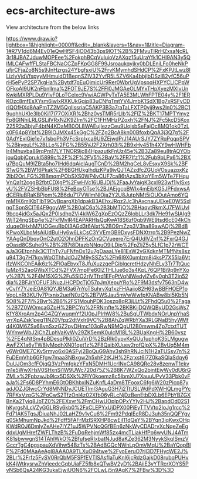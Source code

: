 # ecs-architecture-aws

View architecture from the below links

https://www.draw.io?lightbox=1&highlight=0000ff&edit=_blank&layers=1&nav=1&title=Diagram-1#R7V1dd6M4Ev01eQwHfSF4jO043b3ps9lOT%2B%2FMvuTIRrHZxsaNcRL3r18JBAZJduwMOPEee%2FokphBCqVuluioVzAXqz15uUraYfk1CHl9AN3y5QIMLCAFwffFLStaFBCNaCCZpFKpGG8F99Jsroaukqyjky0bDLEniLFo0heNkPufjrCFjaZo8N5s9JnHzrgs24YbgfsxiU%2FrvKMymhdSHdCP%2FxKPJtLwz8ILizIyVjdVfspyyMHmuidD1BeqnSZIV32YvfR5L5ZV6Ka4bbjlbDSzl82yfC56uPrH5ePyP2SP7kgHa%2Bytdf7pEuOjmicUr9Rer0WbrUgVpspqHXPYCLlCPpWOFkoAI9UK2nFbnllma%2FOT9JE7S%2FFI0JMGAeOLMYxTHpXyezMXlvUnKwkiMXRPLDu9YlvF0LoTCelxc9VwiAGWPyTxTA5E3MLWhFPTE04y%2F1ERKOzc8mfEsXYsm6iwlxRXKUkGgjp83uCNfgTmtYV4JmbK1SdX1Bg7xRSFyCDrIQOfHXd8AaPmTZ2M5QglIssriaC5AKP3B3a7raTaLFXTP0yjj9ws2ln0%2BC19uqhhUKle3lb0Ki17I77OXiXR%2Bhz0vsTMR5rLIb%2FlZ%2BKT17MPTYmyzFp8GINhiLRLGSLjlVRxNZK9ZIm%2FC1FHMHzPZoxh%2FNJ%2Fc5kcD5Kox225R2a3bjvF4btN4KDaMB0OL8WAEujIezzCeu9UojsbSeFajOc8MQ1ok0TzLx0F64p8Ybt%2B9IOJMXx45kGgC%2FZg2BcA8kn00BfoxbQqA3j3Q7g%2F0AdYExlGje1e7v1sboPh3VFcSrpIxca9U9ZEjwdPrJ14AUrSJY7ZYRqPqqpSPV%2BkyeuLf%2BLLo%2FG%2B55VJ2F2Xrh03j%2B9xHy451h4XY9wHWHFbIr4Mhuvba89rqPm17LYTNOR9jc84HpazutkFnUz45e%2B3Za89eu8trAQYObjouQqbjCprukI5899c%2F%2F%2FV5%2BaV%2FR7Ifz1%2Fub9bLPx6%2BXu7BpQuM9lZBta5ho7IHd6dqAicIAugTCnD%2BM2hqCeL8vEsxyX9Sk%2BFS1wG%2BW16Pkak%2F6BGHUkgIhdjzKPa9jvQJTAZzdfcZGUoVOsuazpxKz2Ibl2OrLFG%2BBmqmPObSXS0WP4vCUF7ca86tAzs3bXqYEm5WTe7FHquVnQa1t2cggB2fbtCDXgP%2FwHVc16UBJDj%2FaaJvYaigK3cxI923wf1lyISxsyU%2FVZSHbBbFUt8%2FeBqyOTse%2BJAEjgcpBWIx4mEibKG5JPFdxwsAdCERluBRaKBPjom%2B6du717VWlmNlOja2Y2U8JutpNMt5iOUOutAmo6YQmM1K6mIKbTIbT9OvBpargXb1dpakB3AEhxJRgz2Jc3hAxcnauUEkeE0W5SxlnqTSpnSCIT64F9goyWP%2B0alC6a%2B3bMTjO%2BHaqvtRkmXJ7FWiUvl9bcp4jdGx5aJQx2P0Isdhp2Vi4klW6ZgXpEzOQzZ6lobLLr3dk7He91wSIAIg9WjT24ngSEg4e%2FkfMvlR4EAPARHIsQgKwA18S6zf0qb9WE9tsd6cE04kChxluqeOHxhM7UOGeuBb0I3AGd3t6AIxt%2BO9mZzp3V3ha89awAOj%2Bd8KPwoXLboMsAiUdBuIHy6w6LkCsC3YVEmGB9DxysFDNXtrrq%2B9PezNwZYAAgQnDbqyOnC2utO2OhnDPFKzOnQCVueere7ErQ4UdlVZnf%2FxrQ4GJoOasd8CSuhe9%2B%2B7t8DtazbNNquO9jLDip%2FpZljZ5y5LfC1p72rWCTaJa3GEtpnhIk3C1ThTy7uFNfnOx12u7gDaaaLYe81EsW2vGXdknMTMfNts8szu94T3g7H7kgvWoOThhJdOJZM9ySSZs%2Fh6I9X0umlzm8j4ksP7X55la6VtifzWKCOhEAik6z%2FlOaEbvxT8JfuXuzzqePCiblgcretHdzyNhELy3Tr7TtQucIuMz452aoGWsXTCd%2FVX7mpIFe60lZTHLIue6o3s4KpL76QP1Bi9p9nYXoy%2B7L%2F4M1SXG%2Fu5SlO2rjVTfrd1EFgPtVqNlWedyIZv6y0gh3T2in52dia%2BFJrYOFUF3NuzJHCPDcTjO57pJmXepuYRo%2F9M3dsfv7563nD4wvCvIY7YJejE0A81QYJBM3a67nYoTSuhrvXq1xzFHAaijo82H63wBBFHOEP1oVqoLnRt3KU1y7Ptxnix2uefN0zQ%2B7WSJau5mVwWwfpKNABw8bI5Kb5N5O8%2F7i%2Bvr%2B6%2FS1MouhPDK3oszp8qR3jLLt%2FhdQ5u0%2Faga%2B7Z0WOmcaGZpH%2BPCYq%2FRNmfte%2BKBKijDQWQByUD2GsWs7KfY8XroAm2p4G4ZQYwuqmYf2U0pJPIrhW8%2BuSgUTWbdxNOrUnpYhaSvrrXpAZsk1peg11NZ0Vfpz2dtVxIr9VC%2B8AhZqWRbYXa3RLGNaB5hyWMfd4K0M6ZSx68vnSxzGZ2pyDHmc103oRwN9MQgU12B0mwm4Zp7ctxtTUTWYmwWbJ2jChZLphVaKyWy29ZK5emK0uIcM18L%2BUaKngH%2B60vsz%2FE4qNtSm4pBDesqPlkli0ZuiVrD%2BzRIk0ypvKyQUu1uphoK35LMgugwAwFZX1a6yTW8lyModhXN01qet1z%2F8QaibXUuev2rofQlpX%2BvUq5M4my6Wr0ME7CKv5rmyo6xi0ASFyj2BoQuG9Ahy3sh9hRNJciN1H2aTUSsv7n%2FuDEmVhb6GFfgw7maa3NBxgw2h5xhF2tKJH%2Fzrxst6I7Z0kaSQIaSdqy6DuUJOm3cfFOjqQ3VzPmfgkzYFxN5DMH1UcrINxCA98QRe28v8zenwT1ekvm1e5WwXHsV0SHxnSi1W9UWc720d75Z%2B8K7WZxQo2bintEiyWv0dU6rGZMLx%2FpbzwJb9lcx5DSXk%2FIY0koemz8c5IbmXU7XauuUPvV33Pbk0vFaJa%2Fs6D8PYhmE6GtOBKhbxiNZuKnfL4aDm8TFooxC6fg6W20zPicp87yadJOZJGlwcCrYd8MNNDyJCUETlml3AguG3H7j2TtUSLWdPdXWHQLmgPYc7RFKxVzpG%2FoCwS2TfzOnl4z02Xfb06yRLcNjDzBenEtbDXLb6EPbYBZGXBnKa2Tyiq8JbTZ0%2FEXxvr%2FmCHwUOplpOPxYYly2HJ%2BapdOd02S1hKyrgsNLcVZyGGLRSy6kb0%2FxCLEPYxUjDPX00PiEyTTVVtq2loJg1rcc%2Fd71AK5TgsJDiuaNhJ02LaHZ9v1yCu6%2Fm92PdqIEcR8DJ3uh35nQQFYgvg0SkMhumNpJkd%2Fdff5FAFrMzlSRXHP8cwEiI11dQeY%2BYqn3iqKwxOHqKWdROJ6DmlyZeAHe7lYZ1uJ5WPVNcQGfBEn6zNkWyCDADrvXcNqeZeEgddxUgMHrefZWFLThzB%2FuDqRehjmWf85zx4mcTLiakHfPo6wyUNJ4ATmK81sbwwgnS14TAhlWkO%2BfufseRIxbatNJud8aKZe362M3NyykSkqISmzVGccrTgC4pgspauXdVihw54BzTs%2BAdBGQcNWnLpOmVMqU%2BaYQopBIF%2Fd0MAaAeAgl8AAA0A9TLXuO94twe%2FyoEeruO7rjl3D7FHycWE2J%2BLr%2Frfz5FvSV0RrQbM5FSPfEVTISAsfIaTuKnI6jcRdzGajkD08rubqPUHvkK4jWtkysrwZhVjeedcGqbUiaFZ5fb8xQTwBV2yD%2BAiiE3yYTRcrXOYS5PvNSb6QsA24KG3ukaEjwiUON6%2FOLwLj5n9AgK7%2FBw%3D%3D
